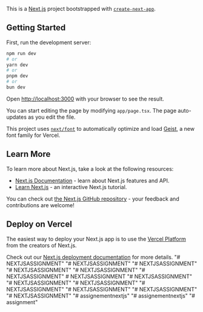 This is a [Next.js](https://nextjs.org) project bootstrapped with [`create-next-app`](https://nextjs.org/docs/app/api-reference/cli/create-next-app).

## Getting Started

First, run the development server:

```bash
npm run dev
# or
yarn dev
# or
pnpm dev
# or
bun dev
```

Open [http://localhost:3000](http://localhost:3000) with your browser to see the result.

You can start editing the page by modifying `app/page.tsx`. The page auto-updates as you edit the file.

This project uses [`next/font`](https://nextjs.org/docs/app/building-your-application/optimizing/fonts) to automatically optimize and load [Geist](https://vercel.com/font), a new font family for Vercel.

## Learn More

To learn more about Next.js, take a look at the following resources:

- [Next.js Documentation](https://nextjs.org/docs) - learn about Next.js features and API.
- [Learn Next.js](https://nextjs.org/learn) - an interactive Next.js tutorial.

You can check out [the Next.js GitHub repository](https://github.com/vercel/next.js) - your feedback and contributions are welcome!

## Deploy on Vercel

The easiest way to deploy your Next.js app is to use the [Vercel Platform](https://vercel.com/new?utm_medium=default-template&filter=next.js&utm_source=create-next-app&utm_campaign=create-next-app-readme) from the creators of Next.js.

Check out our [Next.js deployment documentation](https://nextjs.org/docs/app/building-your-application/deploying) for more details.
"# NEXTJSASSIGNMENT" 
"# NEXTJSASSIGNMENT" 
"# NEXTJSASSIGNMENT" 
"# NEXTJSASSIGNMENT" 
"# NEXTJSASSIGNMENT" 
"# NEXTJSASSIGNMENT" 
#   N E X T J S A S S I G N M E N T  
 "# NEXTJSASSIGNMENT" 
"# NEXTJSASSIGNMENT" 
"# NEXTJSASSIGNMENT" 
"# NEXTJSASSIGNMENT" 
"# NEXTJSASSIGNMENT" 
"# NEXTJSASSIGNMENT" 
"# NEXTJSASSIGNMENT" 
"# assignementnextjs" 
"# assignementnextjs" 
"# assignment" 
